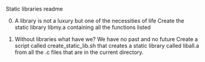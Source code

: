 Static libraries readme

0. A library is not a luxury but one of the necessities of life
Create the static library libmy.a containing all the functions listed

1. Without libraries what have we? We have no past and no future
Create a script called create_static_lib.sh that creates a static library called liball.a from all the .c files that are in the current directory.
